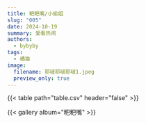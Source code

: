 ```yaml
---
title: 粑粑嘴/小偷姐
slug: "005"
date: 2024-10-19
summary: 爱看热闹
authors:
  - bybyby
tags:
  - 橘猫
image:
  filename: 耶啵耶啵耶啵1.jpeg
  preview_only: true
---
```


{{< table path="table.csv" header="false" >}}

{{< gallery album="粑粑嘴" >}}
